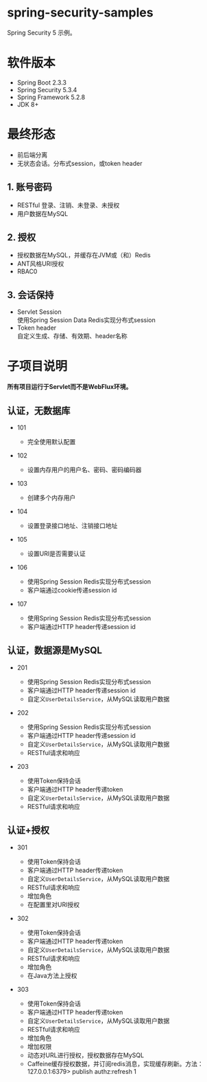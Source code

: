 # spring-security-samples
Spring Security 5 示例。

# 软件版本
- Spring Boot 2.3.3
- Spring Security 5.3.4
- Spring Framework 5.2.8
- JDK 8+

# 最终形态
- 前后端分离
- 无状态会话。分布式session，或token header

## 1. 账号密码
- RESTful 登录、注销、未登录、未授权
- 用户数据在MySQL

## 2. 授权
- 授权数据在MySQL，并缓存在JVM或（和）Redis
- ANT风格URI授权
- RBAC0

## 3. 会话保持
- Servlet Session  
  使用Spring Session Data Redis实现分布式session
- Token header  
  自定义生成、存储、有效期、header名称

# 子项目说明
**所有项目运行于Servlet而不是WebFlux环境。**

## 认证，无数据库
- 101
  + 完全使用默认配置

- 102
  + 设置内存用户的用户名、密码、密码编码器

- 103
  + 创建多个内存用户

- 104
  + 设置登录接口地址、注销接口地址

- 105
  + 设置URI是否需要认证

- 106
  + 使用Spring Session Redis实现分布式session
  + 客户端通过cookie传递session id

- 107
  + 使用Spring Session Redis实现分布式session
  + 客户端通过HTTP header传递session id

## 认证，数据源是MySQL
- 201
  + 使用Spring Session Redis实现分布式session
  + 客户端通过HTTP header传递session id
  + 自定义`UserDetailsService`，从MySQL读取用户数据

- 202
  + 使用Spring Session Redis实现分布式session
  + 客户端通过HTTP header传递session id
  + 自定义`UserDetailsService`，从MySQL读取用户数据
  + RESTful请求和响应

- 203
  + 使用Token保持会话
  + 客户端通过HTTP header传递token
  + 自定义`UserDetailsService`，从MySQL读取用户数据
  + RESTful请求和响应

## 认证+授权
- 301
  + 使用Token保持会话
  + 客户端通过HTTP header传递token
  + 自定义`UserDetailsService`，从MySQL读取用户数据
  + RESTful请求和响应
  + 增加角色
  + 在配置里对URI授权

- 302
  + 使用Token保持会话
  + 客户端通过HTTP header传递token
  + 自定义`UserDetailsService`，从MySQL读取用户数据
  + RESTful请求和响应
  + 增加角色
  + 在Java方法上授权
 
- 303
  + 使用Token保持会话
  + 客户端通过HTTP header传递token
  + 自定义`UserDetailsService`，从MySQL读取用户数据
  + RESTful请求和响应
  + 增加角色
  + 增加权限 
  + 动态对URL进行授权，授权数据存在MySQL
  + Caffeine缓存授权数据，并订阅redis消息，实现缓存刷新。方法：127.0.0.1:6379> publish authz:refresh 1